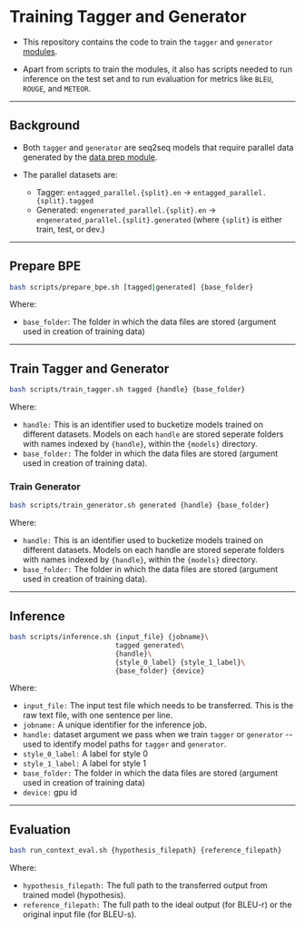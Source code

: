 # Training Tagger and Generator

- This repository contains the code to train the ``tagger`` and ``generator`` [modules](https://arxiv.org/abs/2004.14257).

- Apart from scripts to train the modules, it also has scripts needed to run inference on the test set and to run evaluation for metrics like `BLEU`, `ROUGE`, and `METEOR`.  

---

## Background

- Both `tagger` and `generator` are seq2seq models that require parallel data generated by the [data prep module](https://github.com/tag-and-generate/code-pre-release/tree/master/tag-and-generate-data-prep).

- The parallel datasets are:
  - Tagger:
`entagged_parallel.{split}.en` &rarr; `entagged_parallel.{split}.tagged`
  - Generated:
`engenerated_parallel.{split}.en` &rarr; `engenerated_parallel.{split}.generated`
(where `{split}` is either train, test, or dev.)

---

## Prepare BPE

```sh
bash scripts/prepare_bpe.sh [tagged|generated] {base_folder}
```

Where:

- `base_folder`: The folder in which the data files are stored (argument used in creation of training data)

---

## Train Tagger and Generator

```sh
bash scripts/train_tagger.sh tagged {handle} {base_folder}
```

Where:

- `handle:` This is an identifier used to bucketize models trained on different datasets. Models on each `handle` are stored seperate folders with names indexed by `{handle}`, within the `{models}` directory.
- `base_folder:` The folder in which the data files are stored (argument used in creation of training data).
  
### Train Generator

```sh
bash scripts/train_generator.sh generated {handle} {base_folder}
```

Where:

- `handle:` This is an identifier used to bucketize models trained on different datasets. Models on each handle are stored seperate folders with names indexed by `{handle}`, within the `{models}` directory.
- `base_folder:` The folder in which the data files are stored (argument used in creation of training data).

---

## Inference
  
```sh
bash scripts/inference.sh {input_file} {jobname}\
                          tagged generated\
                          {handle}\
                          {style_0_label} {style_1_label}\
                          {base_folder} {device}
```

Where:

- `input_file:` The input test file which needs to be transferred. This is the raw text file, with one sentence per line.
- `jobname:` A unique identifier for the inference job.
- `handle:` dataset argument we pass when we train `tagger` or `generator` -- used to identify model paths for `tagger` and `generator`.
- `style_0_label:` A label for style 0
- `style_1_label:` A label for style 1
- `base_folder:` The folder in which the data files are stored (argument used in creation of training data)
- `device:` gpu id

---

## Evaluation

```sh
bash run_context_eval.sh {hypothesis_filepath} {reference_filepath}
```

Where:

- `hypothesis_filepath:` The full path to the transferred output from trained model (hypothesis).
- `reference_filepath:` The full path to the ideal output (for BLEU-r) or the original input file (for BLEU-s).
